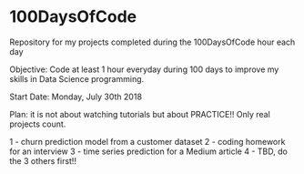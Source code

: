 # 100DaysOfCode
Repository for my projects completed during the 100DaysOfCode hour each day

Objective: Code at least 1 hour everyday during 100 days to improve my skills in Data Science programming.

Start Date: Monday, July 30th 2018

Plan: it is not about watching tutorials but about PRACTICE!! Only real projects count.

1 - churn prediction model from a customer dataset
2 - coding homework for an interview
3 - time series prediction for a Medium article
4 - TBD, do the 3 others first!!
